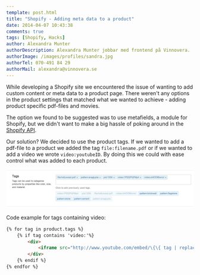 ```yaml
---
template: post.html
title: "Shopify - Adding meta data to a product"
date: 2014-04-07 10:43:38 
comments: true
tags: [Shopify, Hacks]
author: Alexandra Munter
authorDescription: Alexandra Munter jobbar med frontend på Vinnovera.
authorImage: /images/profiles/sandra.jpg
authorTel: 070-491 84 29
authorMail: alexandra@vinnovera.se
---
```


While developing a Shopify site we encountered the issue of wanting to add custom content or meta data to a product page. <!-- more -->There weren't any options in the product settings that matched what we wanted to achieve - adding product specific pdf-files and movies.

The option we found to be suggested was to use metafields, a module for Shopify, but we didn't want to make a big hassle of poking around in the [Shopify API][1]. 

Our solution? We decided to use the product tags. If we wanted to add a pdf-file to a product we added the tag ```file:filename.pdf``` or if we wanted to add a video we wrote ```video:youtubeID```. By doing this we could with ease control what was added to each product.

![](/images/content/posts/shopify-adding-meta-data/tags.jpg)

Code example for tags containing video:

```html
{% for tag in product.tags %}
	{% if tag contains 'video:'%}
		<div>
			<iframe src="http://www.youtube.com/embed/\{\{ tag | replace: 'video:', ''\}\}"></iframe>
		</div>
	{% endif %}
{% endfor %}
```

[1]: http://www.shopify.com/technology/3032322-new-feature-metafields#axzz2xvNXkLON
